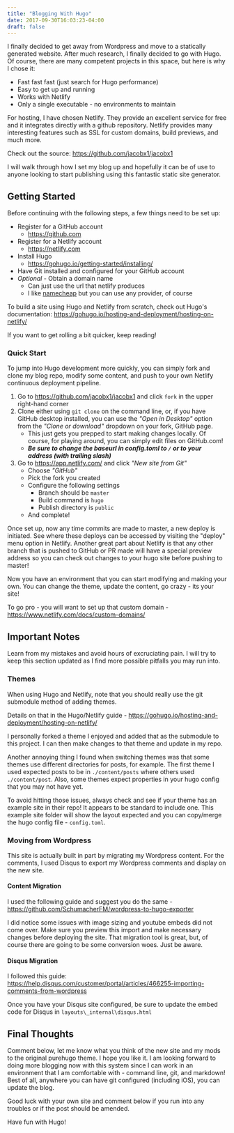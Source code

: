 ```yaml
---
title: "Blogging With Hugo"
date: 2017-09-30T16:03:23-04:00
draft: false
---
```


I finally decided to get away from Wordpress and move to a statically generated website. After much research, I finally decided to go with Hugo. Of course, there are many competent projects in this space, but here is why I chose it:

+ Fast fast fast (just search for Hugo performance)
+ Easy to get up and running
+ Works with Netlify
+ Only a single executable - no environments to maintain

For hosting, I have chosen Netlify. They provide an excellent service for free and it integrates directly with a github repository. Netlify provides many interesting features such as SSL for custom domains, build previews, and much more.

Check out the source: https://github.com/jacobx1/jacobx1

I will walk through how I set my blog up and hopefully it can be of use to anyone looking to start publishing using this fantastic static site generator.

## Getting Started

Before continuing with the following steps, a few things need to be set up:

+ Register for a GitHub account
  + https://github.com
+ Register for a Netlify account
  + https://netlify.com
+ Install Hugo
  + https://gohugo.io/getting-started/installing/
+ Have Git installed and configured for your GitHub account
+ _Optional_ - Obtain a domain name
  + Can just use the url that netlify produces
  + I like [namecheap](https://namecheap.com) but you can use any provider, of course

To build a site using Hugo and Netlify from scratch, check out Hugo's documentation: https://gohugo.io/hosting-and-deployment/hosting-on-netlify/

If you want to get rolling a bit quicker, keep reading!

### Quick Start

To jump into Hugo development more quickly, you can simply fork and clone my blog repo, modify some content, and push to your own Netlify continuous deployment pipeline.

1. Go to https://github.com/jacobx1/jacobx1 and click `fork` in the upper right-hand corner
2. Clone either using `git clone` on the command line, or, if you have GitHub desktop installed, you can use the _"Open in Desktop"_ option from the _"Clone or download"_ dropdown on your fork, GitHub page.
   + This just gets you prepped to start making changes locally. Of course, for playing around, you can simply edit files on GitHub.com!
   + ***Be sure to change the baseurl in config.toml to `/` or to your address (with trailing slash)***
3. Go to https://app.netlify.com/ and click _"New site from Git"_
   + Choose _"GitHub"_
   + Pick the fork you created
   + Configure the following settings
     + Branch should be `master`
     + Build command is `hugo`
     + Publish directory is `public`
   + And complete!

Once set up, now any time commits are made to master, a new deploy is initiated. See where these deploys can be accessed by visiting the "deploy" menu option in Netlify. Another great part about Netlify is that any other branch that is pushed to GitHub or PR made will have a special preview address so you can check out changes to your hugo site before pushing to master!

Now you have an environment that you can start modifying and making your own. You can change the theme, update the content, go crazy - its your site!

To go pro - you will want to set up that custom domain - https://www.netlify.com/docs/custom-domains/

## Important Notes

Learn from my mistakes and avoid hours of excruciating pain. I will try to keep this section updated as I find more possible pitfalls you may run into.

### Themes

When using Hugo and Netlify, note that you should really use the git submodule method of adding themes.

Details on that in the Hugo/Netlify guide - https://gohugo.io/hosting-and-deployment/hosting-on-netlify/

I personally forked a theme I enjoyed and added that as the submodule to this project. I can then make changes to that theme and update in my repo.

Another annoying thing I found when switching themes was that some themes use different directories for posts, for example. The first theme I used expected posts to be in `./content/posts` where others used `./content/post`. Also, some themes expect properties in your hugo config that you may not have yet.

To avoid hitting those issues, always check and see if your theme has an example site in their repo! It appears to be standard to include one. This example site folder will show the layout expected and you can copy/merge the hugo config file - `config.toml`.

### Moving from Wordpress

This site is actually built in part by migrating my Wordpress content. For the comments, I used Disqus to export my Wordpress comments and display on the new site.

#### Content Migration

I used the following guide and suggest you do the same - https://github.com/SchumacherFM/wordpress-to-hugo-exporter

I did notice some issues with image sizing and youtube embeds did not come over. Make sure you preview this import and make necessary changes before deploying the site. That migration tool is great, but, of course there are going to be some conversion woes. Just be aware.

#### Disqus Migration

I followed this guide: https://help.disqus.com/customer/portal/articles/466255-importing-comments-from-wordpress

Once you have your Disqus site configured, be sure to update the embed code for Disqus in `layouts\_internal\disqus.html`

## Final Thoughts

Comment below, let me know what you think of the new site and my mods to the original purehugo theme. I hope you like it. I am looking forward to doing more blogging now with this system since I can work in an environment that I am comfortable with - command line, git, and markdown! Best of all, anywhere you can have git configured (including iOS), you can update the blog.

Good luck with your own site and comment below if you run into any troubles or if the post should be amended.

Have fun with Hugo!